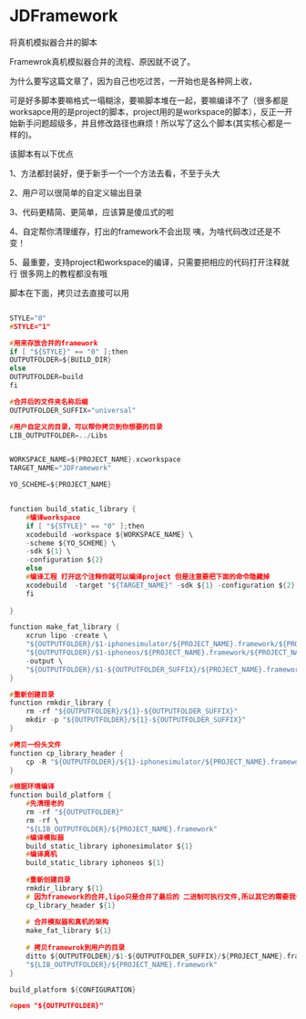 # JDFramework
将真机模拟器合并的脚本


Framewrok真机模拟器合并的流程、原因就不说了。

为什么要写这篇文章了，因为自己也吃过苦，一开始也是各种网上收，

可是好多脚本要嘛格式一塌糊涂，要嘛脚本堆在一起，要嘛编译不了（很多都是worksapce用的是project的脚本，project用的是workspace的脚本），反正一开始新手问题超级多，并且修改路径也麻烦！所以写了这么个脚本(其实核心都是一样的)。

该脚本有以下优点

1、方法都封装好，便于新手一个一个方法去看，不至于头大

2、用户可以很简单的自定义输出目录

3、代码更精简、更简单，应该算是傻瓜式的啦

4、自定帮你清理缓存，打出的framework不会出现 咦，为啥代码改过还是不变！

5、最重要，支持project和workspace的编译，只需要把相应的代码打开注释就行  很多网上的教程都没有哦

脚本在下面，拷贝过去直接可以用

```c

STYLE="0"
#STYLE="1"

#用来存放合并的framework
if [ "${STYLE}" == "0" ];then
OUTPUTFOLDER=${BUILD_DIR}
else
OUTPUTFOLDER=build
fi

#合并后的文件夹名称后缀
OUTPUTFOLDER_SUFFIX="universal"

#用户自定义的目录，可以帮你拷贝到你想要的目录
LIB_OUTPUTFOLDER=../Libs


WORKSPACE_NAME=${PROJECT_NAME}.xcworkspace
TARGET_NAME="JDFramework"

YO_SCHEME=${PROJECT_NAME}


function build_static_library {
    #编译workspace
    if [ "${STYLE}" == "0" ];then
    xcodebuild -workspace ${WORKSPACE_NAME} \
    -scheme ${YO_SCHEME} \
    -sdk ${1} \
    -configuration ${2}
    else
    #编译工程 打开这个注释你就可以编译project 但是注意要把下面的命令隐藏掉
    xcodebuild  -target "${TARGET_NAME}" -sdk ${1} -configuration ${2} clean build
    fi
    
}

function make_fat_library {
    xcrun lipo -create \
    "${OUTPUTFOLDER}/$1-iphonesimulator/${PROJECT_NAME}.framework/${PROJECT_NAME}" \
    "${OUTPUTFOLDER}/$1-iphoneos/${PROJECT_NAME}.framework/${PROJECT_NAME}" \
    -output \
    "${OUTPUTFOLDER}/$1-${OUTPUTFOLDER_SUFFIX}/${PROJECT_NAME}.framework/${PROJECT_NAME}"
}

#重新创建目录
function rmkdir_library {
    rm -rf "${OUTPUTFOLDER}/${1}-${OUTPUTFOLDER_SUFFIX}"
    mkdir -p "${OUTPUTFOLDER}/${1}-${OUTPUTFOLDER_SUFFIX}"
}

#拷贝一份头文件
function cp_library_header {
    cp -R "${OUTPUTFOLDER}/${1}-iphonesimulator/${PROJECT_NAME}.framework" "${OUTPUTFOLDER}/${1}-${OUTPUTFOLDER_SUFFIX}/${PROJECT_NAME}.framework"
}

#根据环境编译
function build_platform {
    #先清理老的
    rm -rf "${OUTPUTFOLDER}"
    rm -rf \
    "${LIB_OUTPUTFOLDER}/${PROJECT_NAME}.framework"
    #编译模拟器
    build_static_library iphonesimulator ${1}
    #编译真机
    build_static_library iphoneos ${1}
    
    #重新创建目录
    rmkdir_library ${1}
    # 因为framework的合并,lipo只是合并了最后的 二进制可执行文件,所以其它的需要我们自己复制过来
    cp_library_header ${1}
    
    # 合并模拟器和真机的架构
    make_fat_library ${1}
    
    # 拷贝framewrok到用户的目录
    ditto ${OUTPUTFOLDER}/$1-${OUTPUTFOLDER_SUFFIX}/${PROJECT_NAME}.framework \
    "${LIB_OUTPUTFOLDER}/${PROJECT_NAME}.framework"
}

build_platform ${CONFIGURATION}

#open "${OUTPUTFOLDER}"


```
